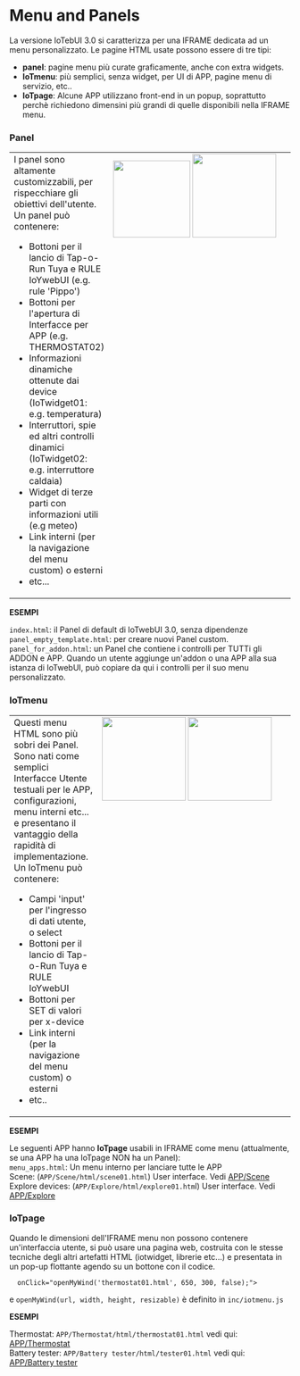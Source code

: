 # Menu and Panels
La versione IoTebUI 3.0 si caratterizza per una IFRAME dedicata ad un menu personalizzato.
Le pagine HTML usate possono essere di tre tipi:
* **panel**: pagine menu più curate graficamente, anche con extra widgets.
* **IoTmenu**: più semplici, senza widget, per UI di APP, pagine menu di servizio, etc..
* **IoTpage**: Alcune APP utilizzano front-end in un popup, soprattutto perchè richiedono dimensini più grandi di quelle disponibili nella IFRAME menu. 

### Panel
<table><tr><td>
  I panel sono altamente customizzabili, per rispecchiare gli obiettivi dell'utente. <br>
Un panel può contenere:
  
* Bottoni per il lancio di Tap-o-Run Tuya e RULE IoYwebUI (e.g. rule 'Pippo')
* Bottoni per l'apertura di Interfacce per APP (e.g. THERMOSTAT02)
* Informazioni dinamiche ottenute dai device (IoTwidget01: e.g. temperatura)
* Interruttori, spie ed altri controlli dinamici (IoTwidget02: e.g. interruttore caldaia)
* Widget di terze parti con informazioni utili (e.g meteo)
* Link interni (per la navigazione del menu custom) o esterni
* etc...
</td><td width="330" style="white-space:nowrap; vertical-align:top;">
  <img width="138"  src="https://github.com/user-attachments/assets/c8186b88-2cb0-47b1-acda-95e654b01ef3"/> <img width="150"  src="https://github.com/user-attachments/assets/e0df29eb-f45f-46b0-9bbb-f5c97a49c54d"/>  
</td></tr></table>


**ESEMPI**

`index.html`: il Panel di default di IoTwebUI 3.0, senza dipendenze<br>
`panel_empty_template.html`: per creare nuovi Panel custom.<br>
`panel_for_addon.html`: un Panel che contiene i controlli per TUTTi gli ADDON e APP. Quando un utente aggiunge un'addon o una APP alla sua istanza di IoTwebUI, può copiare da qui i controlli per il suo menu personalizzato.

### IoTmenu
<table><tr><td>
Questi menu HTML sono più sobri dei Panel. Sono nati come semplici Interfacce Utente testuali per le APP, configurazioni, menu interni etc... e presentano il vantaggio della rapidità di implementazione.<br>
Un IoTmenu può contenere:
  
* Campi 'input' per l'ingresso di dati utente, o select
* Bottoni per il lancio di Tap-o-Run Tuya e RULE IoYwebUI
* Bottoni per SET di valori per x-device
* Link interni (per la navigazione del menu custom) o esterni
* etc..
  
</td><td width="330" style="white-space:nowrap; vertical-align:top;">
  <img  width="150" src="https://github.com/user-attachments/assets/037dc0c9-23ab-4404-8528-60e7e305bd49"/> <img width="150" src="https://github.com/user-attachments/assets/97b622af-95ae-4e32-9a7c-fc90960883d7" />
</td></tr></table>

**ESEMPI**

Le seguenti APP hanno **IoTpage** usabili in IFRAME come menu (attualmente, se una APP ha una IoTpage NON ha un Panel): <br>
`menu_apps.html`: Un menu interno per lanciare tutte le APP<br>
Scene: (`APP/Scene/html/scene01.html`) User interface. Vedi [APP/Scene](https://github.com/msillano/IoTwebUI/blob/main/APP/Scene/LEGGIMI.md) <br>
Explore devices: (`APP/Explore/html/explore01.htm`l) User interface. Vedi [APP/Explore](https://github.com/msillano/IoTwebUI/tree/main/APP/Explore) <br>

### IoTpage

Quando le dimensioni dell'IFRAME menu non possono contenere un'interfaccia utente, si può usare una pagina web, costruita con le stesse tecniche degli altri artefatti HTML (iotwidget, librerie etc...) e presentata in un pop-up flottante agendo su un bottone con il codice.
```
  onClick="openMyWind('thermostat01.html', 650, 300, false);">
```
 e `openMyWind(url, width, height, resizable)`  è definito in `inc/iotmenu.js` 

**ESEMPI**

Thermostat:  `APP/Thermostat/html/thermostat01.html` vedi qui: [APP/Thermostat](https://github.com/msillano/IoTwebUI/blob/main/APP/Thermostat/README.md)  <br>
Battery tester: `APP/Battery tester/html/tester01.html` vedi qui: [APP/Battery tester](https://github.com/msillano/IoTwebUI/blob/main/APP/Battyery%20tester/Ba)
